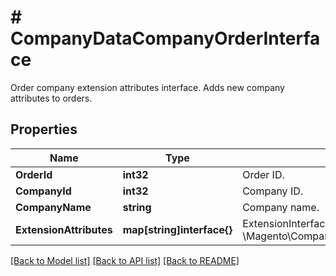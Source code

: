 # # CompanyDataCompanyOrderInterface
Order company extension attributes interface. Adds new company attributes to orders.

## Properties 


Name | Type | Description | Notes
------------ | ------------- | ------------- | -------------
**OrderId**| **int32** | Order ID.  | [optional]
**CompanyId**| **int32** | Company ID.  | [optional]
**CompanyName**| **string** | Company name.  | [optional]
**ExtensionAttributes**| **map[string]interface{}** | ExtensionInterface class for @see \\Magento\\Company\\Api\\Data\\CompanyOrderInterface  | [optional]


[[Back to Model list]](../../README.md#models) [[Back to API list]](../../README.md#endpoints) [[Back to README]](../../README.md)

